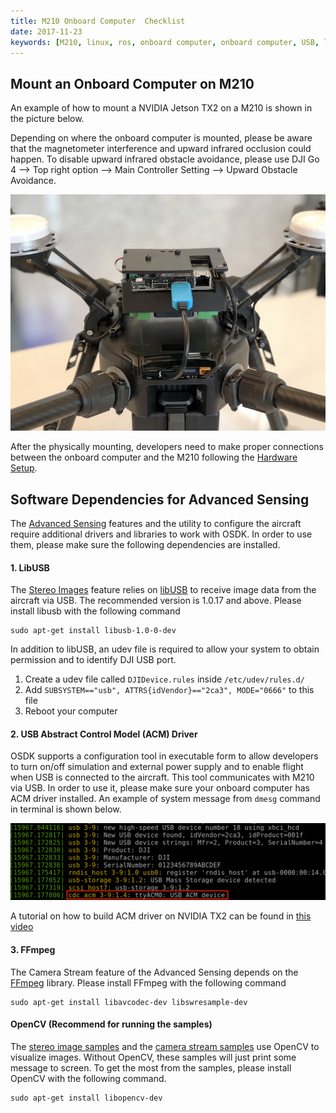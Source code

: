 ```yaml
---
title: M210 Onboard Computer  Checklist
date: 2017-11-23
keywords: [M210, linux, ros, onboard computer, onboard computer, USB, libusb, udev, configuration]
---
```


## Mount an Onboard Computer on M210

An example of how to mount a NVIDIA Jetson TX2 on a M210 is shown in the picture below.

Depending on where the onboard computer is mounted, 
please be aware that the magnetometer interference and 
upward infrared occlusion could happen. To disable upward 
infrared obstacle avoidance, please use DJI Go 4 --> Top 
right option --> Main Controller Setting --> Upward Obstacle Avoidance.

![tx2_on_m210](../../images/hardwaresetup/tx2_on_m210_small.jpg)

After the physically mounting, developers need to make proper connections between the onboard computer and the M210 following the [Hardware Setup](../development-workflow/hardware-setup.html).

## Software Dependencies for Advanced Sensing

The [Advanced Sensing](../guides/component-guide-advanced-sensing-stereo-camera.html) features and the utility to configure the aircraft require additional drivers and libraries to work with OSDK. In order to use them, please make sure the following dependencies are installed.

#### 1. LibUSB

The [Stereo Images](../guides/component-guide-advanced-sensing-stereo-camera.html) feature 
relies on [libUSB](https://github.com/libusb/libusb) to receive image data 
from the aircraft via USB. The recommended version is 1.0.17 and above. Please install libusb with the following command
```
sudo apt-get install libusb-1.0-0-dev
```

In addition to libUSB, an udev file is required to allow your system to obtain permission and to identify DJI USB port. 

1. Create a udev file called `DJIDevice.rules` inside `/etc/udev/rules.d/`
2. Add `SUBSYSTEM=="usb", ATTRS{idVendor}=="2ca3", MODE="0666"` to this file
3. Reboot your computer

#### 2. USB Abstract Control Model (ACM) Driver

OSDK supports a configuration tool in executable form to allow developers to turn on/off simulation and external power supply and to enable flight when USB is connected to the aircraft. This tool communicates with M210 via USB. In order to use it, please make sure your onboard computer has ACM driver installed. An example of system message from `dmesg` command in terminal is shown below.

![acm_dmesg](../../images/Linux/acm_dmesg.png)

A tutorial on how to build ACM driver on NVIDIA TX2 can be found in [this video](https://www.youtube.com/watch?v=tDZF7ntLbxc)
#### 3. FFmpeg

The Camera Stream feature of the Advanced Sensing depends on the [FFmpeg](http://www.ffmpeg.org) library. Please install FFmpeg with the following command
```
sudo apt-get install libavcodec-dev libswresample-dev
```

#### OpenCV (Recommend for running the samples)

The [stereo image samples](../sample-doc/advanced-sensing-stereo-images.html) and the [camera stream samples](../sample-doc/advanced-sensing-camera-stream.html) use OpenCV to visualize images. Without OpenCV, these samples will just print some message to screen. To get the most from the samples, please install OpenCV with the following command.
```
sudo apt-get install libopencv-dev
```

